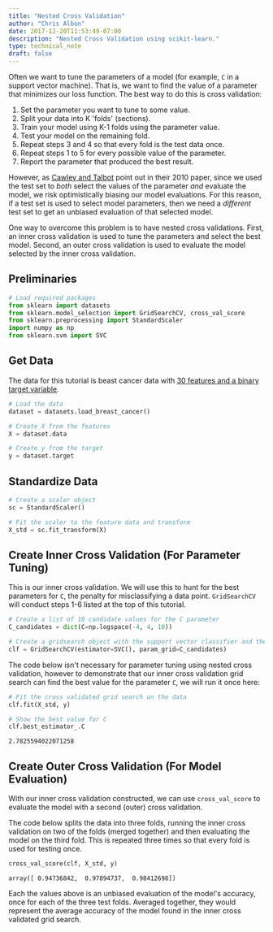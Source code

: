 ```yaml
---
title: "Nested Cross Validation"
author: "Chris Albon"
date: 2017-12-20T11:53:49-07:00
description: "Nested Cross Validation using scikit-learn."
type: technical_note
draft: false
---
```

Often we want to tune the parameters of a model (for example, `C` in a support vector machine). That is, we want to find the value of a parameter that minimizes our loss function. The best way to do this is cross validation: 

1. Set the parameter you want to tune to some value.
2. Split your data into K 'folds' (sections).
3. Train your model using K-1 folds using the parameter value.
4. Test your model on the remaining fold.
5. Repeat steps 3 and 4 so that every fold is the test data once. 
6. Repeat steps 1 to 5 for every possible value of the parameter.
7. Report the parameter that produced the best result.

However, as [Cawley and Talbot](http://jmlr.org/papers/volume11/cawley10a/cawley10a.pdf) point out in their 2010 paper, since we used the test set to _both_ select the values of the parameter _and_ evaluate the model, we risk optimistically biasing our model evaluations. For this reason, if a test set is used to select model parameters, then we need a _different_ test set to get an unbiased evaluation of that selected model.

One way to overcome this problem is to have nested cross validations. First, an inner cross validation is used to tune the parameters and select the best model. Second, an outer cross validation is used to evaluate the model selected by the inner cross validation.

## Preliminaries


```python
# Load required packages
from sklearn import datasets
from sklearn.model_selection import GridSearchCV, cross_val_score
from sklearn.preprocessing import StandardScaler
import numpy as np
from sklearn.svm import SVC
```

## Get Data

The data for this tutorial is beast cancer data with [30 features and a binary target variable](http://scikit-learn.org/stable/modules/generated/sklearn.datasets.load_breast_cancer.html).


```python
# Load the data
dataset = datasets.load_breast_cancer()

# Create X from the features
X = dataset.data

# Create y from the target
y = dataset.target
```

## Standardize Data


```python
# Create a scaler object
sc = StandardScaler()

# Fit the scaler to the feature data and transform
X_std = sc.fit_transform(X)
```

## Create Inner Cross Validation (For Parameter Tuning)

This is our inner cross validation. We will use this to hunt for the best parameters for `C`, the penalty for misclassifying a data point. `GridSearchCV` will conduct steps 1-6 listed at the top of this tutorial.


```python
# Create a list of 10 candidate values for the C parameter
C_candidates = dict(C=np.logspace(-4, 4, 10))

# Create a gridsearch object with the support vector classifier and the C value candidates
clf = GridSearchCV(estimator=SVC(), param_grid=C_candidates)
```

The code below isn't necessary for parameter tuning using nested cross validation, however to demonstrate that our inner cross validation grid search can find the best value for the parameter `C`, we will run it once here:


```python
# Fit the cross validated grid search on the data 
clf.fit(X_std, y)

# Show the best value for C
clf.best_estimator_.C
```




    2.7825594022071258



## Create Outer Cross Validation (For Model Evaluation)

With our inner cross validation constructed, we can use `cross_val_score` to evaluate the model with a second (outer) cross validation. 

The code below splits the data into three folds, running the inner cross validation on two of the folds (merged together) and then evaluating the model on the third fold. This is repeated three times so that every fold is used for testing once.


```python
cross_val_score(clf, X_std, y)
```




    array([ 0.94736842,  0.97894737,  0.98412698])



Each the values above is an unbiased evaluation of the model's accuracy, once for each of the three test folds. Averaged together, they would represent the average accuracy of the model found in the inner cross validated grid search.
